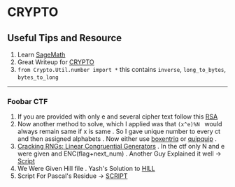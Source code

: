 # CRYPTO

## Useful Tips and Resource

1. Learn [SageMath](https://doc.sagemath.org/html/en/tutorial/)
2. Great Writeup for [CRYPTO](https://blog.cryptohack.org/cryptoctf2020)
3. ```from Crypto.Util.number import *``` this contains ```inverse```, ```long_to_bytes```, ```bytes_to_long```

<hr>

### Foobar CTF

1. If you are provided with only e and several cipher text follow this [RSA](https://crypto.stackexchange.com/questions/43583/deduce-modulus-n-from-public-exponent-and-encrypted-data)
2. Now another method to solve, which I applied was that ```(x^e)%N ``` would always remain same if x is same . So I gave unique number to every ct and then assigned alphabets . Now either use [boxentriq](https://www.boxentriq.com/) or [quipquip](https://www.quipqiup.com/) .
3. [Cracking RNGs: Linear Congruential Generators](https://tailcall.net/blog/cracking-randomness-lcgs/) . In the ctf only N and e were given and ENC(flag+next_num) .
Another Guy Explained it well -> [Script](https://github.com/mendung-10-6/ctf-writeups/blob/master/FooBarCTF%202021/intern.md)
4. We Were Given Hill file . Yash's Solution to [HILL](../Scripts/4.py)
5. Script For Pascal's Residue -> [SCRIPT](../Scripts/5.py)